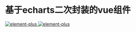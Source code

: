 # 基于echarts二次封装的vue组件
<a href="https://echarts.apache.org/zh/index.html">
    <img src="https://img.shields.io/badge/echarts-5.3.2-brightgreen" alt="element-plus">
</a>
<a href="https://www.lodashjs.com/">
    <img src="https://img.shields.io/badge/lodash-4.17.21-brightgreen" alt="element-plus">
</a>
